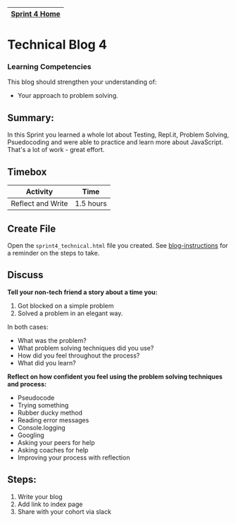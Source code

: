 [Sprint 4 Home](README.md)|
---|

# Technical Blog 4

### Learning Competencies
This blog should strengthen your understanding of:
- Your approach to problem solving.


## Summary:
In this Sprint you learned a whole lot about Testing, Repl.it, Problem Solving, Psuedocoding and were able to practice and learn more about JavaScript.  That's a lot of work - great effort.  

## Timebox

Activity | Time|
------------|----------|
Reflect and Write | 1.5 hours


## Create File 
Open the `sprint4_technical.html` file you created. 
See [blog-instructions](../resources/blog-instructions.md) for a reminder on the steps to take.  

## Discuss 
__Tell your non-tech friend a story about a time you:__
1. Got blocked on a simple problem
2. Solved a problem in an elegant way.


In both cases:
- What was the problem?
- What problem solving techniques did you use?
- How did you feel throughout the process?
- What did you learn?

__Reflect on how confident you feel using the problem solving techniques and process:__
 - Pseudocode
 - Trying something
 - Rubber ducky method
 - Reading error messages
 - Console.logging
 - Googling
 - Asking your peers for help
 - Asking coaches for help
 - Improving your process with reflection

## Steps:
1. Write your blog 
2. Add link to index page
3. Share with your cohort via slack
